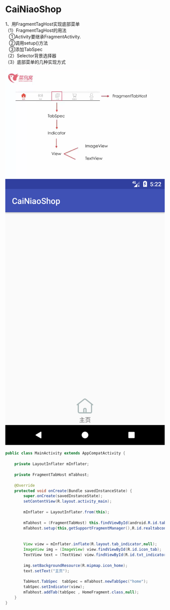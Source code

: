 # CaiNiaoShop

1、用FragmentTagHost实现底部菜单</br>
（1）FragmentTagHost的用法</br> 
    ①Activity要继承FragmentActivity.</br>
    ②调用setup()方法</br>
    ③添加TabSpec</br>
（2）Selector背景选择器</br>
（3）底部菜单的几种实现方式</br>

![image](https://github.com/foochane/CaiNiaoShop/blob/master/Screenshot/FragmentTabHost.png)
![image](https://github.com/foochane/CaiNiaoShop/blob/master/Screenshot/一个fragment.png)



```java
public class MainActivity extends AppCompatActivity {

    private LayoutInflater mInflater;

    private FragmentTabHost mTabhost;

    @Override
    protected void onCreate(Bundle savedInstanceState) {
        super.onCreate(savedInstanceState);
        setContentView(R.layout.activity_main);

        mInflater = LayoutInflater.from(this);

        mTabhost = (FragmentTabHost) this.findViewById(android.R.id.tabhost);
        mTabhost.setup(this,getSupportFragmentManager(),R.id.realtabcontent); //不是tabcontent


        View view = mInflater.inflate(R.layout.tab_indicator,null);
        ImageView img = (ImageView) view.findViewById(R.id.icon_tab);
        TextView text = (TextView) view.findViewById(R.id.txt_indicator);

        img.setBackgroundResource(R.mipmap.icon_home);
        text.setText("主页");

        TabHost.TabSpec  tabSpec = mTabhost.newTabSpec("home");
        tabSpec.setIndicator(view);
        mTabhost.addTab(tabSpec , HomeFragment.class,null);
    }
}
```
